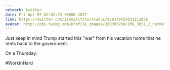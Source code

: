 ```yaml
---
network: twitter
date: Fri Apr 07 02:52:25 +0000 2017
link: https://twitter.com/jimmylittle/status/850179425031213056
avatar: http://pbs.twimg.com/profile_images/280307260/IMG_3651_2_normal.jpg
---
```


Just keep in mind Trump started this "war" from his vacation home that he rents back to the government. 

On a Thursday. 

#WorkinHard
